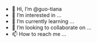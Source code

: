 - 👋 Hi, I’m @guo-tiana
- 👀 I’m interested in ...
- 🌱 I’m currently learning ...
- 💞️ I’m looking to collaborate on ...
- 📫 How to reach me ...

<!---
guo-tiana/guo-tiana is a ✨ special ✨ repository because its `README.md` (this file) appears on your GitHub profile.
You can click the Preview link to take a look at your changes.
--->
